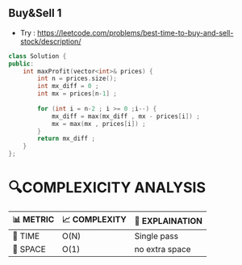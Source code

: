 ## Buy&Sell 1
- Try : https://leetcode.com/problems/best-time-to-buy-and-sell-stock/description/


```cpp
class Solution {
public:
    int maxProfit(vector<int>& prices) {
        int n = prices.size();
        int mx_diff = 0 ;
        int mx = prices[n-1] ;
        
        for (int i = n-2 ; i >= 0 ;i--) {
            mx_diff = max(mx_diff , mx - prices[i]) ;
            mx = max(mx , prices[i]) ;
        }
        return mx_diff ;
    }
};
```


# 🔍COMPLEXICITY ANALYSIS

| 📊 METRIC  | 📈 COMPLEXITY	  |  🧩 EXPLAINATION |
|-----------|-------------|------------|
| 🧭 TIME  |         O(N) |      Single pass   |
| 🧠 SPACE |        O(1)    |      no extra space      |
